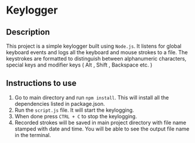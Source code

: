 # Keylogger

## Description

This project is a simple keylogger built using `Node.js`.  It listens for global keyboard events and logs all the keyboard and mouse strokes to a file. The keystrokes are formatted to distinguish between alphanumeric characters, special keys and modifier keys ( Alt , Shift , Backspace etc. )

## Instructions to use 
1. Go to main directory and run `npm install`. This will install all the dependencies listed in package.json.
2. Run the `script.js` file. It will start the keylogging.
3. When done press `CTRL + C` to stop the keylogging. 
4. Recorded strokes will be saved in main project directory with file name stamped with date and time. You will be able to see the output file name in the terminal.
